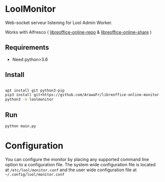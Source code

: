 # LoolMonitor

Web-socket serveur listening for Lool Admin Worker.

Works with Alfresco ( [libreoffice-online-repo](https://github.com/ArawaFr/libreoffice-online-repo) & [libreoffice-online-share](https://github.com/ArawaFr/libreoffice-online-share) )

## Requirements

* Need python>3.6

## Install

```bash

apt install git python3-pip
pip3 install git+https://github.com/ArawaFr/libreoffice-online-monitor.git@clean-project
python3 -m loolmonitor
```

## Run

```bash
python main.py
```


# Configuration

You can configure the monitor by placing any supported command line option to a configuration file. The system wide configuration file is located at `/etc/lool/monitor.conf` and the user wide configuration file at `~/.config/lool/monitor.conf`
